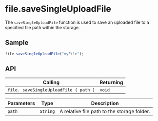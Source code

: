 # file.saveSingleUploadFile

The `saveSingleUploadFile` function is used to save an uploaded file to a specified file path within the storage.

## Sample

```javascript
file.saveSingleUploadFile("myFile");
```

## API

| Calling | Returning |
|---|---|
| `file. saveSingleUploadFile ( path )` | `void` |

| Parameters | Type | Description |
|---|---|---|
| `path` | `String` | A relative file path to the storage folder. |